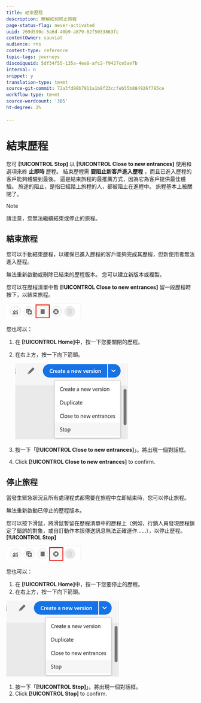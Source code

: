```yaml
---
title: 結束歷程
description: 瞭解如何終止旅程
page-status-flag: never-activated
uuid: 269d590c-5a6d-40b9-a879-02f5033863fc
contentOwner: sauviat
audience: rns
content-type: reference
topic-tags: journeys
discoiquuid: 5df34f55-135a-4ea8-afc2-f9427ce5ae7b
internal: n
snippet: y
translation-type: tm+mt
source-git-commit: 72a3fd98b7911a1b8f23ccfeb55b884926f795ce
workflow-type: tm+mt
source-wordcount: '305'
ht-degree: 2%

---
```



# 結束歷程

您可 **[!UICONTROL Stop]** 以 **[!UICONTROL Close to new entrances]** 使用和選項來終 **止即時** 歷程。 結束歷程需 **要阻止新客戶進入歷程** ，而且已進入歷程的客戶能夠體驗到最後。 這是結束旅程的最推薦方式，因為它為客戶提供最佳體驗。 旅途的阻止，是指已經踏上旅程的人，都被阻止在進程中。 旅程基本上被關閉了。

>[!NOTE]
>
>請注意，您無法繼續結束或停止的旅程。

## 結束旅程

您可以手動結束歷程，以確保已進入歷程的客戶能夠完成其歷程，但新使用者無法進入歷程。

無法重新啟動或刪除已結束的歷程版本。 您可以建立新版本或複製。

您可以在歷程清單中暫 **[!UICONTROL Close to new entrances]** 留一段歷程時按下，以結束旅程。

![](../assets/do-not-localize/journey-finish-quick-action.png)

您也可以：

1. 在 **[!UICONTROL Home]**&#x200B;中，按一下您要關閉的歷程。
1. 在右上方，按一下向下箭頭。

   ![](../assets/finish_drop_down_list.png)

1. 按一下「**[!UICONTROL Close to new entrances]**」。將出現一個對話框。
1. Click **[!UICONTROL Close to new entrances]** to confirm.

## 停止旅程

當發生緊急狀況且所有處理程式都需要在旅程中立即結束時，您可以停止旅程。

無法重新啟動已停止的歷程版本。

您可以按下滑鼠，將滑鼠暫留在歷程清單中的歷程上（例如，行銷人員發現歷程鎖定了錯誤的對象，或自訂動作本該傳送訊息無法正確運作……），以停止歷程。 **[!UICONTROL Stop]**

![](../assets/do-not-localize/journey-stop-quick-action.png)

您也可以：

1. 在 **[!UICONTROL Home]**&#x200B;中，按一下您要停止的歷程。
1. 在右上方，按一下向下箭頭。

![](../assets/finish_drop_down_list.png)

1. 按一下「**[!UICONTROL Stop]**」。將出現一個對話框。
1. Click **[!UICONTROL Stop]** to confirm.
